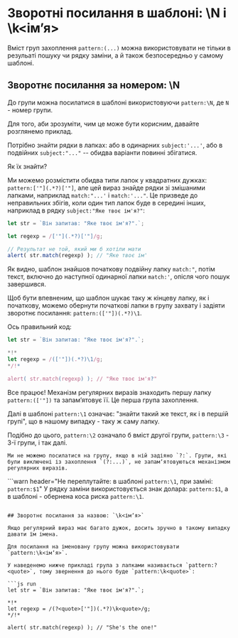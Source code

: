 # Зворотні посилання в шаблоні: \N і \k<ім’я>

Вміст груп захоплення `pattern:(...)` можна використовувати не тільки в резульаті пошуку чи рядку заміни, а й також безпосередньо у самому шаблоні.

## Зворотнє посилання за номером: \N

До групи можна посилатися в шаблоні використовуючи `pattern:\N`, де `N` - номер групи.

Для того, аби зрозуміти, чим це може бути корисним, давайте розглянемо приклад.

Потрібно знайти рядки в лапках: або в одинарних `subject:'...'`, або в подвійних `subject:"..."` -- обидва варіанти повинні збігатися.

Як їх знайти?

Ми можемо розмістити обидва типи лапок у квадратних дужках: `pattern:['"](.*?)['"]`, але цей вираз знайде рядки зі змішаними лапками, наприклад `match:"...'` і `match:'..."`. Це призведе до неправильних збігів, коли один тип лапок буде в середині інших, наприклад в рядку `subject:"Яке твоє ім'я?"`:

```js run
let str = `Він запитав: "Яке твоє ім'я?".`;

let regexp = /['"](.*?)['"]/g;

// Результат не той, який ми б хотіли мати
alert( str.match(regexp) ); // "Яке твоє ім'
```

Як видно, шаблон знайшов початкову подвійну лапку `match:"`, потім текст, включно до наступної одинарної лапки `match:'`, опісля чого пошук завершився.

Щоб бути впевненим, що шаблон шукає таку ж кінцеву лапку, як і початкову, можемо обернути початкові лапки в групу захвату і задіяти зворотнє посилання: `pattern:(['"])(.*?)\1`.

Ось правильний код:

```js run
let str = `Він запитав: "Яке твоє ім'я?".`;

*!*
let regexp = /(['"])(.*?)\1/g;
*/!*

alert( str.match(regexp) ); // "Яке твоє ім'я?"
```

Все працює! Механізм регулярних виразів знаходить першу лапку `pattern:(['"])` та запамʼятовує її. Це перша група захоплення.

Далі в шаблоні `pattern:\1` означає: "знайти такий же текст, як і в першій групі", що в нашому випадку - таку ж саму лапку.

Подібно до цього, `pattern:\2` означало б вміст другої групи, `pattern:\3` - 3-ї групи, і так далі.

```smart
Ми не можемо посилатися на групу, якщо в ній задіяно `?:`. Групи, які були виключені із захоплення `(?:...)`, не запамʼятовуються механізмом регулярних виразів.
```

```warn header="Не переплутайте: в шаблоні `pattern:\1`, при заміні: `pattern:$1`"
У рядку заміни використовується знак долара: `pattern:$1`, а в шаблоні - обернена коса риска `pattern:\1`.
```

## Зворотнє посилання за назвою: `\k<імʼя>`

Якщо регулярний вираз має багато дужок, досить зручно в такому випадку давати їм імена.

Для посилання на іменовану групу можна використовувати `pattern:\k<імʼя>`.

У наведенемо нижче прикладі група з лапками називається `pattern:?<quote>`, тому звернення до нього буде `pattern:\k<quote>`:

```js run
let str = `Він запитав: "Яке твоє ім'я?".`;

*!*
let regexp = /(?<quote>['"])(.*?)\k<quote>/g;
*/!*

alert( str.match(regexp) ); // "She's the one!"
```

